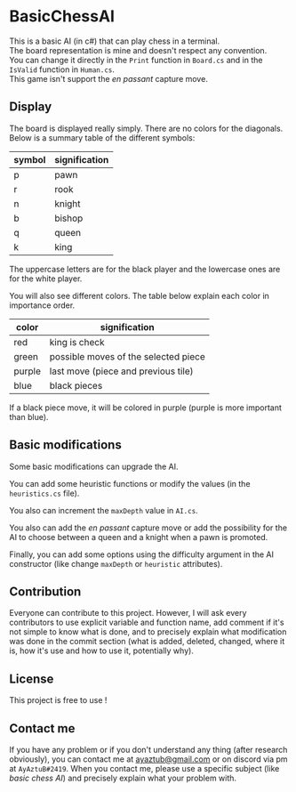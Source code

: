 # BasicChessAI
This is a basic AI (in c#) that can play chess in a terminal.\
The board representation is mine and doesn't respect any convention.\
You can change it directly in the `Print` function in `Board.cs` and in the `IsValid` function in `Human.cs`.\
This game isn't support the _en passant_ capture move.
## Display
The board is displayed really simply. There are no colors for the diagonals.\
Below is a summary table of the different symbols:

|symbol|signification|
|------|-------------|
|p|pawn|
|r|rook|
|n|knight|
|b|bishop|
|q|queen|
|k|king|

The uppercase letters are for the black player and the lowercase ones are for the white player.

You will also see different colors. The table below explain each color in importance order.

|color|signification|
|-----|-------------|
|red|king is check|
|green|possible moves of the selected piece|
|purple|last move (piece and previous tile)|
|blue|black pieces|

If a black piece move, it will be colored in purple (purple is more important than blue).

## Basic modifications

Some basic modifications can upgrade the AI.

You can add some heuristic functions or modify the values (in the `heuristics.cs` file).

You also can increment the `maxDepth` value in `AI.cs`.

You also can add the _en passant_ capture move or add the possibility for the AI to choose between a queen and a knight when a pawn is promoted.

Finally, you can add some options using the difficulty argument in the AI constructor (like change `maxDepth` or `heuristic` attributes).

## Contribution

Everyone can contribute to this project. However, I will ask every contributors to use explicit variable and function name, add comment if it's not simple to know what is done, and to precisely explain what modification was done in the commit section (what is added, deleted, changed, where it is, how it's use and how to use it, potentially why).

## License

This project is free to use !

## Contact me

If you have any problem or if you don't understand any thing (after research obviously), you can contact me at ayaztub@gmail.com or on discord via pm at `AyAztuB#2419`. When you contact me, please use a specific subject (like _basic chess AI_) and precisely explain what your problem with.
